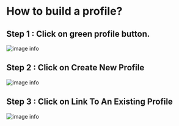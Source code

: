 # How to build a profile?

## Step 1 : Click on green profile button.
![image info](../../../static/img/profiles/step1.png)

## Step 2 : Click on Create New Profile
![image info](../../../static/img/profiles/step2.png)

## Step 3 : Click on Link To An Existing Profile
![image info](../../../static/img/profiles/step3.jpg)